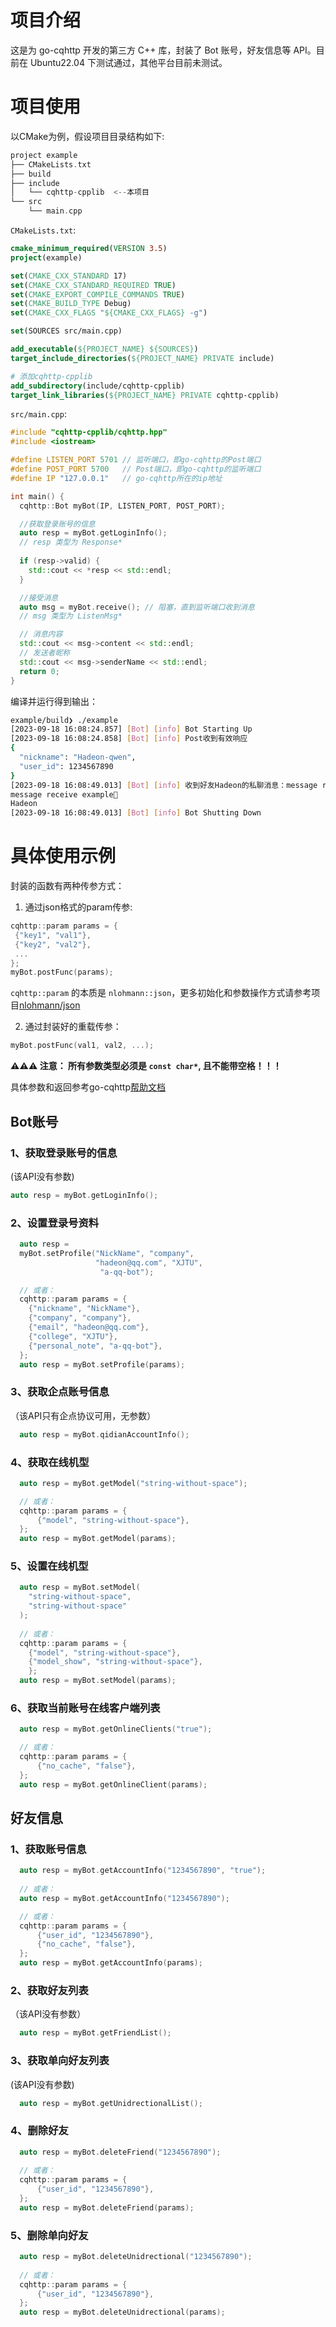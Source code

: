 # 项目介绍
这是为 go-cqhttp 开发的第三方 C++ 库，封装了 Bot 账号，好友信息等 API。目前在 Ubuntu22.04 下测试通过，其他平台目前未测试。

# 项目使用
以CMake为例，假设项目目录结构如下:
```objectivec
project example
├── CMakeLists.txt
├── build
├── include
│   └── cqhttp-cpplib  <--本项目
└── src
    └── main.cpp
```
``CMakeLists.txt``:
```cmake
cmake_minimum_required(VERSION 3.5)
project(example)

set(CMAKE_CXX_STANDARD 17)
set(CMAKE_CXX_STANDARD_REQUIRED TRUE)
set(CMAKE_EXPORT_COMPILE_COMMANDS TRUE)
set(CMAKE_BUILD_TYPE Debug)
set(CMAKE_CXX_FLAGS "${CMAKE_CXX_FLAGS} -g")

set(SOURCES src/main.cpp)

add_executable(${PROJECT_NAME} ${SOURCES})
target_include_directories(${PROJECT_NAME} PRIVATE include)

# 添加cqhttp-cpplib
add_subdirectory(include/cqhttp-cpplib)
target_link_libraries(${PROJECT_NAME} PRIVATE cqhttp-cpplib)
```

``src/main.cpp``:
```cpp
#include "cqhttp-cpplib/cqhttp.hpp"
#include <iostream>

#define LISTEN_PORT 5701 // 监听端口，即go-cqhttp的Post端口
#define POST_PORT 5700   // Post端口，即go-cqhttp的监听端口
#define IP "127.0.0.1"   // go-cqhttp所在的ip地址

int main() {
  cqhttp::Bot myBot(IP, LISTEN_PORT, POST_PORT);

  //获取登录账号的信息
  auto resp = myBot.getLoginInfo();
  // resp 类型为 Response*
  
  if (resp->valid) {
    std::cout << *resp << std::endl;
  }

  //接受消息
  auto msg = myBot.receive(); // 阻塞，直到监听端口收到消息
  // msg 类型为 ListenMsg*

  // 消息内容
  std::cout << msg->content << std::endl;
  // 发送者昵称
  std::cout << msg->senderName << std::endl;
  return 0;
}
```
编译并运行得到输出：
```bash
example/build❯ ./example
[2023-09-18 16:08:24.857] [Bot] [info] Bot Starting Up
[2023-09-18 16:08:24.858] [Bot] [info] Post收到有效响应
{
  "nickname": "Hadeon-qwen",
  "user_id": 1234567890
}
[2023-09-18 16:08:49.013] [Bot] [info] 收到好友Hadeon的私聊消息：message receive example🤔
message receive example🤔
Hadeon
[2023-09-18 16:08:49.013] [Bot] [info] Bot Shutting Down
```

# 具体使用示例
封装的函数有两种传参方式：

1. 通过json格式的param传参:
 ```cpp
cqhttp::param params = {
  {"key1", "val1"},
  {"key2", "val2"},
  ...
};
myBot.postFunc(params);
```
``cqhttp::param`` 的本质是 ``nlohmann::json``，更多初始化和参数操作方式请参考项目[nlohmann/json](https://github.com/nlohmann/json)

2. 通过封装好的重载传参：
```cpp
myBot.postFunc(val1, val2, ...);
```
**⚠️⚠️⚠️ 注意： 所有参数类型必须是 ``const char*``, 且不能带空格！！！**

具体参数和返回参考go-cqhttp[帮助文档](https://docs.go-cqhttp.org/api)
## Bot账号
### 1、获取登录账号的信息
(该API没有参数)
```cpp
auto resp = myBot.getLoginInfo();
```
### 2、设置登录号资料
```cpp
  auto resp = 
  myBot.setProfile("NickName", "company",     
                   "hadeon@qq.com", "XJTU", 
                    "a-qq-bot");

  // 或者：
  cqhttp::param params = {
    {"nickname", "NickName"},      
    {"company", "company"},
    {"email", "hadeon@qq.com"},    
    {"college", "XJTU"},
    {"personal_note", "a-qq-bot"},
  };
  auto resp = myBot.setProfile(params);
```
### 3、获取企点账号信息
（该API只有企点协议可用，无参数）
```cpp
  auto resp = myBot.qidianAccountInfo();
```
### 4、获取在线机型
```cpp
  auto resp = myBot.getModel("string-without-space");

  // 或者：
  cqhttp::param params = {
      {"model", "string-without-space"},
  };
  auto resp = myBot.getModel(params);

```
### 5、设置在线机型
```cpp
  auto resp = myBot.setModel(
    "string-without-space", 
    "string-without-space"
  );
    
  // 或者：
  cqhttp::param params = {
    {"model", "string-without-space"},
    {"model_show", "string-without-space"},
    };
  auto resp = myBot.setModel(params);
```
### 6、获取当前账号在线客户端列表
```cpp
  auto resp = myBot.getOnlineClients("true");

  // 或者：
  cqhttp::param params = {
      {"no_cache", "false"},
  };
  auto resp = myBot.getOnlineClient(params);
```

## 好友信息
### 1、获取账号信息
```cpp
  auto resp = myBot.getAccountInfo("1234567890", "true");
  
  // 或者：
  auto resp = myBot.getAccountInfo("1234567890");

  // 或者：
  cqhttp::param params = {
      {"user_id", "1234567890"},
      {"no_cache", "false"},
  };
  auto resp = myBot.getAccountInfo(params);
```

### 2、获取好友列表
（该API没有参数）
```cpp
  auto resp = myBot.getFriendList();
```

### 3、获取单向好友列表
(该API没有参数)
```cpp
  auto resp = myBot.getUnidrectionalList();
```

### 4、删除好友
```cpp
  auto resp = myBot.deleteFriend("1234567890");
  
  // 或者：
  cqhttp::param params = {
      {"user_id", "1234567890"},
  };
  auto resp = myBot.deleteFriend(params);
```

### 5、删除单向好友
```cpp
  auto resp = myBot.deleteUnidrectional("1234567890");
  
  // 或者：
  cqhttp::param params = {
      {"user_id", "1234567890"},
  };
  auto resp = myBot.deleteUnidrectional(params);
```